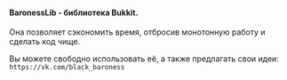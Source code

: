 #### BaronessLib - библиотека Bukkit.

Она позволяет сэкономить время, отбросив монотонную работу и сделать код чище.

Вы можете свободно использовать её, а также предлагать свои идеи: `https://vk.com/black_baroness`